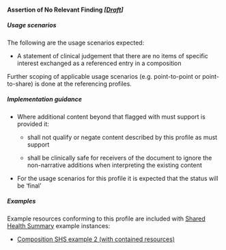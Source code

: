 #### Assertion of No Relevant Finding *[[Draft](http://hl7.org/fhir/stu3/versions.html#maturity)]*

##### Usage scenarios
The following are the usage scenarios expected:

* A statement of clinical judgement that there are no items of specific interest exchanged as a referenced entry in a composition

Further scoping of applicable usage scenarios (e.g. point-to-point or point-to-share) is done at the referencing profiles. 


##### Implementation guidance
* Where additional content beyond that flagged with must support is provided it:
    * shall not qualify or negate content described by this profile as must support
    
    * shall be clinically safe for receivers of the document to ignore the non-narrative additions when interpreting the existing content
    
* For the usage scenarios for this profile it is expected that the status will be ‘final’
 
 
##### Examples
Example resources conforming to this profile are included with [Shared Health Summary](StructureDefinition-composition-shs-1.html) example instances:
* [Composition SHS example 2 (with contained resources)](Composition-bd06e981-ba86-4020-ba59-cd89f80e8712.html)
